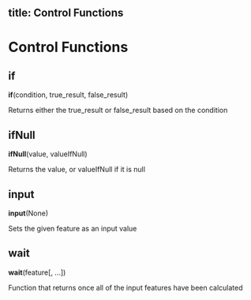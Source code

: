 title: Control Functions
---

# Control Functions

## if

**if**(condition, true_result, false_result)

Returns either the true_result or false_result based on the condition

## ifNull

**ifNull**(value, valueIfNull)

Returns the value, or valueIfNull if it is null

## input

**input**(None)

Sets the given feature as an input value

## wait

**wait**(feature[, ...])

Function that returns once all of the input features have been calculated

